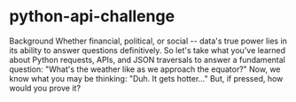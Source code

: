# python-api-challenge
  Background
  Whether financial, political, or social -- data's true power lies in its ability to answer questions definitively. So let's take what you've learned about Python   requests, APIs, and JSON traversals to answer a fundamental question: "What's the weather like as we approach the equator?"
  Now, we know what you may be thinking: "Duh. It gets hotter..."
  But, if pressed, how would you prove it?
